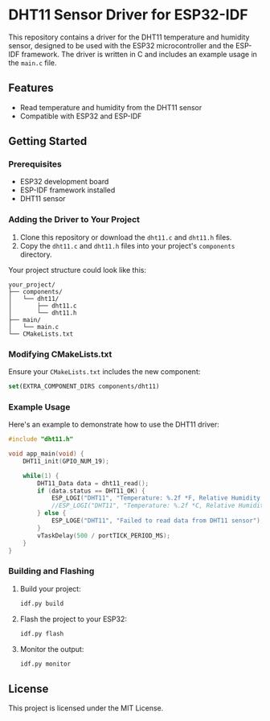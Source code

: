 
# DHT11 Sensor Driver for ESP32-IDF

This repository contains a driver for the DHT11 temperature and humidity sensor, designed to be used with the ESP32 microcontroller and the ESP-IDF framework. The driver is written in C and includes an example usage in the `main.c` file.

## Features

- Read temperature and humidity from the DHT11 sensor
- Compatible with ESP32 and ESP-IDF

## Getting Started

### Prerequisites

- ESP32 development board
- ESP-IDF framework installed
- DHT11 sensor

### Adding the Driver to Your Project

1. Clone this repository or download the `dht11.c` and `dht11.h` files.
2. Copy the `dht11.c` and `dht11.h` files into your project's `components` directory.

Your project structure could look like this:
```
your_project/
├── components/
│   └── dht11/
│       ├── dht11.c
│       └── dht11.h
├── main/
│   └── main.c
└── CMakeLists.txt
```

### Modifying CMakeLists.txt

Ensure your `CMakeLists.txt` includes the new component:
```cmake
set(EXTRA_COMPONENT_DIRS components/dht11)
```

### Example Usage

Here's an example to demonstrate how to use the DHT11 driver:

```c
#include "dht11.h"

void app_main(void) {
    DHT11_init(GPIO_NUM_19);

    while(1) {
        DHT11_Data data = dht11_read();
        if (data.status == DHT11_OK) {
            ESP_LOGI("DHT11", "Temperature: %.2f *F, Relative Humidity: %d%%", data.fahrenheit, data.humidity);
            //ESP_LOGI("DHT11", "Temperature: %.2f *C, Relative Humidity: %d%%", data.celsius, data.humidity);
        } else {
            ESP_LOGE("DHT11", "Failed to read data from DHT11 sensor");
        }
        vTaskDelay(500 / portTICK_PERIOD_MS);
    }
}
```

### Building and Flashing

1. Build your project:
    ```sh
    idf.py build
    ```

2. Flash the project to your ESP32:
    ```sh
    idf.py flash
    ```

3. Monitor the output:
    ```sh
    idf.py monitor
    ```

## License

This project is licensed under the MIT License.
